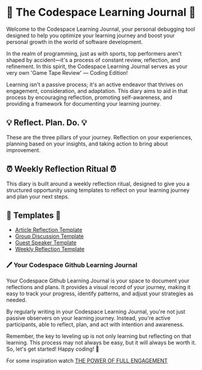 # 🚀 The Codespace Learning Journal 🚀

Welcome to the Codespace Learning Journal, your personal debugging tool designed to help you optimize your learning journey and boost your personal growth in the world of software development.

In the realm of programming, just as with sports, top performers aren't shaped by accident—it's a process of constant review, reflection, and refinement. In this spirit, the Codespace Learning Journal serves as your very own 'Game Tape Review' — Coding Edition!

Learning isn't a passive process; it's an active endeavor that thrives on engagement, consideration, and adaptation. This diary aims to aid in that process by encouraging reflection, promoting self-awareness, and providing a framework for documenting your learning journey.

## 💡 Reflect. Plan. Do. 💡

These are the three pillars of your journey. Reflection on your experiences, planning based on your insights, and taking action to bring about improvement.

## ⏰ Weekly Reflection Ritual ⏰

This diary is built around a weekly reflection ritual, designed to give you a structured opportunity using templates to reflect on your learning journey and plan your next steps.

## 📃 Templates 📃

- [Article Reflection Template](https://github.com/jesscancode/codespace-learning-journal/blob/main/00-templates-%F0%9F%93%84/article-reflection-template.md)
- [Group Discussion Template](https://github.com/jesscancode/codespace-learning-journal/blob/main/00-templates-%F0%9F%93%84/group-discussion-template.md)
- [Guest Speaker Template](https://github.com/jesscancode/codespace-learning-journal/blob/main/00-templates-%F0%9F%93%84/guest-speaker-template.md)
- [Weekly Reflection Template](https://github.com/jesscancode/codespace-learning-journal/blob/main/00-templates-%F0%9F%93%84/weekly-reflection-template.md)

### 🖊 Your Codespace Github Learning Journal

Your Codespace Github Learning Journal is your space to document your reflections and plans. It provides a visual record of your journey, making it easy to track your progress, identify patterns, and adjust your strategies as needed.

By regularly writing in your Codespace Learning Journal, you're not just passive observers on your learning journey. Instead, you're active participants, able to reflect, plan, and act with intention and awareness.

Remember, the key to leveling up is not only learning but reflecting on that learning. This process may not always be easy, but it will always be worth it. So, let's get started! Happy coding! 🎉

For some inspiration watch [THE POWER OF FULL ENGAGEMENT](https://www.youtube.com/watch?v=QRjqGWLLgUY)

